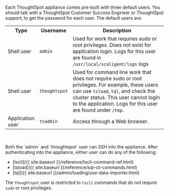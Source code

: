 Each ThoughtSpot appliance comes pre-built with three default users. You should
talk with a ThoughtSpot Customer Success Engineer or ThoughtSpot support, to get
the password for each user.  The default users are:

<table>
<colgroup>
  <col width="15%">
  <col width="15%">
    <col width="70%">
</colgroup>
  <tr>
    <th>Type</th>
    <th>Username</th>
    <th>Description</th>
  </tr>
  <tr>
    <td>Shell user</td>
    <td><code>admin</code></td>
    <td>Used for work that requires sudo or root privileges. Does not exist for application login. Logs for this user are found in <code>/usr/local/scaligent/logs</code> logs</td>
  </tr>
  <tr>
    <td>Shell user</td>
    <td><code>thoughtspot</code></td>
    <td>Used for command line work that does not require sudo or root privileges. For example, these users can use <code>tsload</code>, <code>tql</code>, and check the cluster status. This user cannot login to the application.  Logs for this user are found under <code>/tmp</code>.</td>
  </tr>
  <tr>
    <td>Application user</td>
    <td><code>tsadmin</code></td>
    <td>Access through a Web browser.</td>
  </tr>
</table>
<p>&nbsp;</p>
Both the `admin` and `thoughtspot` user can SSH into the appliance. After
authenticating into the appliance, either user can do any of the following:

* [tscli]({{ site.baseurl }}/reference/tscli-command-ref.html)
* [tsload]({{ site.baseurl }}/reference/sql-cli-commands.html)
* [tql]({{ site.baseurl }}/admin/loading/use-data-importer.html)


The `thoughtspot` user is restricted to `tscli` commands that do not require
`sudo` or root privileges.
